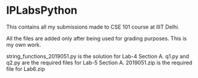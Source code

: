 # IPLabsPython
This contains all my submissions made to CSE 101 course at IIIT Delhi.

All the files are added only after being used for grading purposes. 
This is my own work.

string_functions_2019051.py is the solution for Lab-4 Section A.
q1.py and q2.py are the required files for Lab-5 Section A.
2019051.zip is the required file for Lab6.zip



